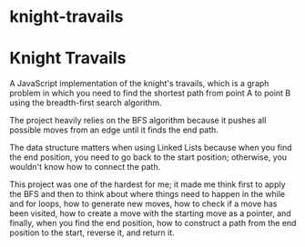 # knight-travails

# Knight Travails

A JavaScript implementation of the knight's travails, which is a graph problem in which you need to find the shortest path from point A to point B using the breadth-first search algorithm.

The project heavily relies on the BFS algorithm because it pushes all possible moves from an edge until it finds the end path.

The data structure matters when using Linked Lists because when you find the end position, you need to go back to the start position; otherwise, you wouldn't know how to connect the path.

This project was one of the hardest for me; it made me think first to apply the BFS and then to think about where things need to happen in the while and for loops, how to generate new moves, how to check if a move has been visited, how to create a move with the starting move as a pointer, and finally, when you find the end position, how to construct a path from the end position to the start, reverse it, and return it.
